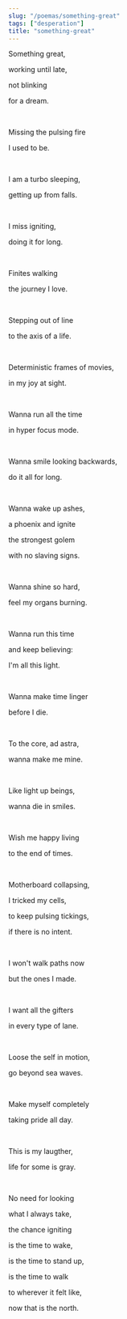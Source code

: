 ```yaml
---
slug: "/poemas/something-great"
tags: ["desperation"]
title: "something-great"
---
```

Something great, 

working until late, 

not blinking 

for a dream.

&nbsp;

Missing the pulsing fire 

I used to be.

&nbsp;

I am a turbo sleeping,

getting up from falls.

&nbsp;

I miss igniting,

doing it for long.

&nbsp;

Finites walking

the journey I love.

&nbsp;

Stepping out of line

to the axis of a life.

&nbsp;

Deterministic frames of movies,

in my joy at sight.

&nbsp;

Wanna run all the time

in hyper focus mode.

&nbsp;

Wanna smile looking backwards,

do it all for long.

&nbsp;

Wanna wake up ashes,

a phoenix and ignite

the strongest golem

with no slaving signs.

&nbsp;

Wanna shine so hard,

feel my organs burning.

&nbsp;

Wanna run this time

and keep believing:

I'm all this light.

&nbsp;

Wanna make time linger

before I die.

&nbsp;

To the core, ad astra,

wanna make me mine.

&nbsp;

Like light up beings,

wanna die in smiles.

&nbsp;

Wish me happy living

to the end of times.

&nbsp;

Motherboard collapsing,

I tricked my cells,

to keep pulsing tickings,

if there is no intent.

&nbsp;

I won't walk paths now

but the ones I made.

&nbsp;

I want all the gifters

in every type of lane.

&nbsp;

Loose the self in motion,

go beyond sea waves.

&nbsp;

Make myself completely

taking pride all day.

&nbsp;

This is my laugther,

life for some is gray.

&nbsp;

No need for looking

what I always take,

the chance igniting

is the time to wake,

is the time to stand up,

is the time to walk

to wherever it felt like,

now that is the north.